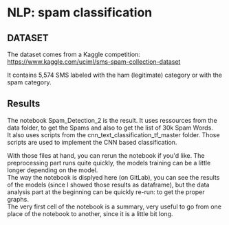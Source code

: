 # NLP: spam classification



## DATASET

The dataset comes from a Kaggle competition: https://www.kaggle.com/uciml/sms-spam-collection-dataset

It contains 5,574 SMS labeled with the ham (legitimate) category or with the spam category. 

## Results 

The notebook Spam_Detection_2 is the result. It uses ressources from the data folder, to get the Spams and also to get the list of 30k Spam Words.<br/>
It also uses scripts from the cnn_text_classification_tf_master folder. Those scripts are used to implement the CNN based classification.<br/>

With those files at hand, you can rerun the notebook if you'd like. The preprocessing part runs quite quickly, the models training can be a little longer depending on the model.<br/>
The way the notebook is displyed here (on GitLab), you can see the results of the models (since I showed those results as dataframe), but the data analysis part at the beginning can be quickly re-run: to get the proper graphs.<br/>
The very first cell of the notebook is a summary, very useful to go from one place of the notebook to another, since it is a little bit long.

